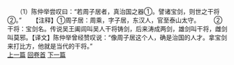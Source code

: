 　　（1）陈仲举尝叹曰：“若周子居者，真治国之器①。譬诸宝剑，则世之干将②。”
　　【注释】①周子居：周乘，字子居，东汉人，官至泰山太守。
　　②干将：宝剑名。传说吴王阖闾叫吴人干将铸剑，后来涛成两剑，雄剑叫干将，雌剑叫莫邪。【译文】陈仲举曾经赞叹说：“像周子居这个人，确是治国的人才。拿宝剑来打比方，他就是当代的干将。”
<br>[上一篇](08_000) [回卷首](08_000) [下一篇](08_002)
